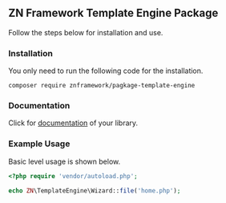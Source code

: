 <h2>ZN Framework Template Engine Package</h2>
<p>
Follow the steps below for installation and use.
</p>

<h3>Installation</h3>
<p>
You only need to run the following code for the installation.
</p>

```
composer require znframework/pagkage-template-engine
```

<h3>Documentation</h3>
<p>
Click for <a href="https://docs.znframework.com/gorunum-nesneleri/sablon-sihirbazi">documentation</a> of your library.
</p>

<h3>Example Usage</h3>
<p>
Basic level usage is shown below.
</p>

```php
<?php require 'vendor/autoload.php';

echo ZN\TemplateEngine\Wizard::file('home.php');
```
